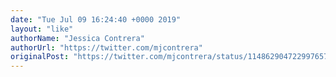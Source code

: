 ```yaml
---
date: "Tue Jul 09 16:24:40 +0000 2019"
layout: "like"
authorName: "Jessica Contrera"
authorUrl: "https://twitter.com/mjcontrera"
originalPost: "https://twitter.com/mjcontrera/status/1148629047229976579"
---
```

